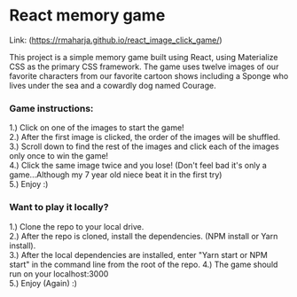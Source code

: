 # React memory game 
Link: (https://rmaharja.github.io/react_image_click_game/)

This project is a simple memory game built using React, using Materialize CSS as the primary CSS framework.  The game uses twelve images of our favorite characters from our favorite cartoon shows including a Sponge who lives under the sea and a cowardly dog named Courage.  

### Game instructions:
1.) Click on one of the images to start the game!<br/>
2.) After the first image is clicked, the order of the images will be shuffled.<br/>
3.) Scroll down to find the rest of the images and click each of the images only once to win the game! <br/>
4.) Click the same image twice and you lose! (Don't feel bad it's only a game...Although my 7 year old niece beat it in the first try)<br/>
5.) Enjoy :)<br/>

### Want to play it locally?
1.) Clone the repo to your local drive.<br/>
2.) After the repo is cloned, install the dependencies. (NPM install or Yarn install).<br/>
3.) After the local dependencies are installed, enter "Yarn start or NPM start" in the command line from the root of the repo.
4.) The game should run on your localhost:3000<br/>
5.) Enjoy (Again) :)<br/>
